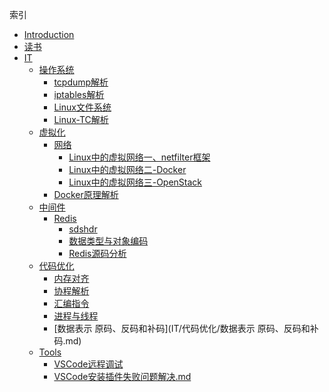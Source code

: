 索引

* [Introduction](README.md)
* [读书](读书/SUMMARY.md)
* [IT](IT/SUMMARY.md)
  * [操作系统](IT/操作系统/SUMMARY.md)
    * [tcpdump解析](IT/操作系统/tcpdump解析.md)
    * [iptables解析](IT/操作系统/iptables解析.md)
    * [Linux文件系统](IT/操作系统/Linux文件系统.md)
    * [Linux-TC解析](IT/操作系统/Linux-TC解析.md)
  * [虚拟化](IT/虚拟化/SUMMARY.md)
    * [网络](IT/虚拟化/网络/SUMMARY.md)
      * [Linux中的虚拟网络一、netfilter框架](IT/虚拟化/网络/Linux中的虚拟网络一.md)
      * [Linux中的虚拟网络二-Docker](IT/虚拟化/网络/Linux中的虚拟网络二-Docker.md)
      * [Linux中的虚拟网络三-OpenStack](IT/虚拟化/网络/Linux中的虚拟网络三-OpenStack.md)
    * [Docker原理解析](IT/虚拟化/Docker/Docker原理解析.md)
  * [中间件]()
    * [Redis]()
      * [sdshdr](IT/中间件/Redis/sdshdr.md)
      * [数据类型与对象编码](IT/中间件/Redis/数据类型与对象编码.md)
      * [Redis源码分析](IT/中间件/Redis/Redis源码分析.md)
  * [代码优化]()
    * [内存对齐](IT/代码优化/内存对齐.md)
    * [协程解析](IT/代码优化/协程解析.md)
    * [汇编指令](IT/代码优化/汇编指令.md)
    * [进程与线程](IT/代码优化/进程与线程.md)
    * [数据表示 原码、反码和补码](IT/代码优化/数据表示 原码、反码和补码.md)
  * [Tools]()
    * [VSCode远程调试](IT/Tools/VSCode远程调试.md)
    * [VSCode安装插件失败问题解决.md](IT/Tools/VSCode安装插件失败问题解决.md)

